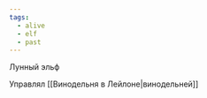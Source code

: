 ```yaml
---
tags:
  - alive
  - elf
  - past
---
```


Лунный эльф

Управлял [[Винодельня в Лейлоне|винодельней]]
